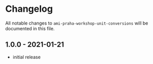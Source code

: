 # Changelog

All notable changes to `ami-praha-workshop-unit-conversions` will be documented in this file.

## 1.0.0 - 2021-01-21

- initial release
